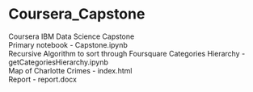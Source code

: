 # Coursera_Capstone
Coursera IBM Data Science Capstone
<br>
Primary notebook - Capstone.ipynb 
<br>
Recursive Algorithm to sort through Foursquare Categories Hierarchy - getCategoriesHierarchy.ipynb
<br>
Map of Charlotte Crimes - index.html
<br>
Report - report.docx
